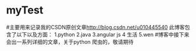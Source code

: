 ﻿# myTest
#主要用来记录我的CSDN原创文章<http://blog.csdn.net/u010445540>
此博客包含了以下以及方面：
1.python
2.java
3.angular js
4 生活
5.wen
#博客中接下来会出一系列详细的文章，关于python 爬虫的，敬请期待
